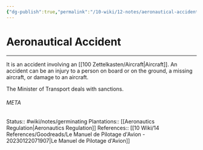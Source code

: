 ```yaml
---
{"dg-publish":true,"permalink":"/10-wiki/12-notes/aeronautical-accident-20230123022923/"}
---
```


# Aeronautical Accident
---
It is an accident involving an [[100 Zettelkasten/Aircraft\|Aircraft]]. An accident can be an injury to a person on board or on the ground, a missing aircraft, or damage to an aircraft.

The Minister of Transport deals with sanctions.




###### META
Status:: #wiki/notes/germinating 
Plantations:: [[Aeronautics Regulation\|Aeronautics Regulation]]
References:: [[10 Wiki/14 References/Goodreads/Le Manuel de Pilotage d'Avion - 20230122071907\|Le Manuel de Pilotage d'Avion]]

